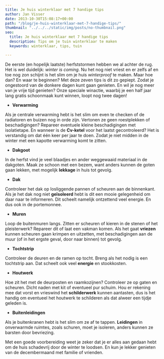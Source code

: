 ```yaml
---
title: Je huis winterklaar met 7 handige tips
author: Jan Visser
date: 2013-10-30T15:08:17+00:00
path: "/blog/je-huis-winterklaar-met-7-handige-tips/"
thumbnail: "../../../static/img/posts/no-thumbnail.png"
seo:
  title: Je huis winterklaar met 7 handige tips
  description: Tips om je tuin winterklaar te maken
  keywords: winterklaar, tips, tuin

---
```

De eerste (en hopelijk laatste) herfststormen hebben we al achter de rug. Het is wel duidelijk: _winter is coming_. Nu het nog niet vriest en er zelfs af en toe nog zon schijnt is het slim om je huis _winterproof_ te maken. Maar hoe dan? En waar te beginnen? Met deze zeven tips is dit zo gepiept. Zodat je ongestoord van de donkere dagen kunt gaan genieten. En wil je nog meer van je vrije tijd genieten? Onze speciale winactie, waarbij je een half jaar lang gratis schoonmaak kunt winnen, loopt nog twee dagen!

* **Verwarming**

Als je centrale verwarming hebt is het slim om even te checken of de radiatoren en buizen nog in orde zijn. Vertonen ze geen roestplekken of beschadigingen? Repareer eventuele kleine beschadigingen met isolatietape. En wanneer is de **Cv-ketel** voor het laatst gecontroleerd? Het is verstandig om dat één keer per jaar te doen. Zodat je niet midden in de winter met een kapotte verwarming komt te zitten.

* **Dakgoot**

In de herfst vind je veel blaadjes en ander weggewaaid materiaal in de dakgoten. Maak ze schoon met een bezem, want anders kunnen de goten gaan lekken, met mogelijk **lekkage** in huis tot gevolg.

* **Dak**

Controleer het dak op losliggende pannen of scheuren aan de binnenkant. Als je het dak nog niet **geïsoleerd** hebt is dit een mooie gelegenheid om daar naar te informeren. Dit scheelt namelijk ontzettend veel energie. En dus ook in de portemonnee.

* **Muren**

Loop de buitenmuren langs. Zitten er scheuren of kieren in de stenen of het pleisterwerk? Repareer dit of laat een vakman komen. Als het gaat **vriezen** kunnen scheuren gaan krimpen en uitzetten, met beschadigingen aan de muur (of in het ergste geval, door naar binnen) tot gevolg.

* **Tochtstrip**

Controleer de deuren en de ramen op tocht. Breng als het nodig is een tochtstrip aan. Dat scheelt ook veel **energie** en stookkosten.

* **Houtwerk**

Hoe zit het met de deurposten en raamkozijnen? Controleer ze op gaten en scheuren. Dicht naden met kit of eventueel pur schuim. Hou er rekening mee dat vorst en vrieswind het **schilderwerk** kunnen aantasten, dus is het handig om eventueel het houtwerk te schilderen als dat alweer een tijdje geleden is.

* **Buitenleidingen**

Als je buitenkranen hebt is het slim om ze af te tappen. **Leidingen** in onverwarmde ruimtes, zoals schuren, moet je isoleren, anders kunnen ze barsten door bevriezing.

Met een goede voorbereiding weet je zeker dat je er alles aan gedaan hebt om de huis schadevrij door de winter te loodsen. En kun je lekker genieten van de decembermaand met familie of vrienden. 